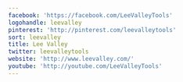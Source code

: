 ```yaml
---
facebook: 'https://facebook.com/LeeValleyTools'
logohandle: leevalley
pinterest: 'http://pinterest.com/leevalleytools'
sort: leevalley
title: Lee Valley
twitter: leevalleytools
website: 'http://www.leevalley.com/'
youtube: 'http://youtube.com/LeeValleyTools'
---
```

